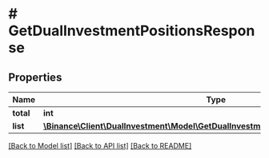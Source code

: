 # # GetDualInvestmentPositionsResponse

## Properties

Name | Type | Description | Notes
------------ | ------------- | ------------- | -------------
**total** | **int** |  | [optional]
**list** | [**\Binance\Client\DualInvestment\Model\GetDualInvestmentPositionsResponseListInner[]**](GetDualInvestmentPositionsResponseListInner.md) |  | [optional]

[[Back to Model list]](../../README.md#models) [[Back to API list]](../../README.md#endpoints) [[Back to README]](../../README.md)
